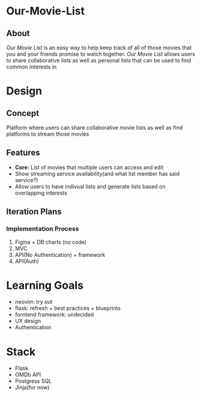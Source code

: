 # Our-Movie-List
## About
*Our Movie List* is an easy way to help keep track of all of those movies that you and your friends promise to watch together. *Our Movie List* allows users to share collaborative lists as well as personal lists that can be used to find common interests in

# Design   
## Concept
Platform where users can share collaborative movie lists as well as find platforms to stream those movies
## Features
- **Core:** List of movies that multiple users can access and edit
- Show streaming service availability(and what list member has said service?)
- Allow users to have indivual lists and generate lists based on overlapping interests
## Iteration Plans
### Implementation Process
1. Figma + DB charts (no code)
1. MVC
1. API(No Authentication) + framework
1. API(Auth)
# Learning Goals
- neovim: try out
- flask: refresh + best practices + blueprints
- forntend framework: undecided
- UX design
- Authentication


# Stack
- Flask
- OMDb API
- Postgress SQL
- Jinja(for now)
